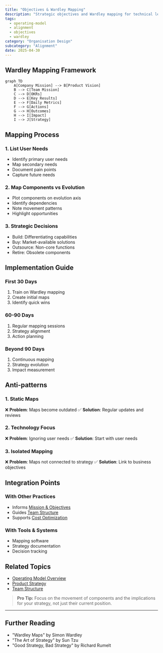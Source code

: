 ```yaml
---
title: "Objectives & Wardley Mapping"
description: "Strategic objectives and Wardley mapping for technical leadership"
tags:
  - operating-model
  - alignment
  - objectives
  - wardley
category: "Organisation Design"
subcategory: "Alignment"
date: 2025-04-30
---
```


## Wardley Mapping Framework

```mermaid
graph TD
    A[Company Mission] --> B[Product Vision]
    B --> C[Team Mission]
    C --> D[OKRs]
    D --> E[Key Results]
    E --> F[Daily Metrics]
    F --> G[Actions]
    G --> H[Outcomes]
    H --> I[Impact]
    I --> J[Strategy]
```

## Mapping Process

### 1. List User Needs
- Identify primary user needs
- Map secondary needs
- Document pain points
- Capture future needs

### 2. Map Components vs Evolution
- Plot components on evolution axis
- Identify dependencies
- Note movement patterns
- Highlight opportunities

### 3. Strategic Decisions
- Build: Differentiating capabilities
- Buy: Market-available solutions
- Outsource: Non-core functions
- Retire: Obsolete components

## Implementation Guide

### First 30 Days
1. Train on Wardley mapping
2. Create initial maps
3. Identify quick wins

### 60-90 Days
1. Regular mapping sessions
2. Strategy alignment
3. Action planning

### Beyond 90 Days
1. Continuous mapping
2. Strategy evolution
3. Impact measurement

## Anti-patterns

### 1. Static Maps
❌ **Problem**: Maps become outdated
✅ **Solution**: Regular updates and reviews

### 2. Technology Focus
❌ **Problem**: Ignoring user needs
✅ **Solution**: Start with user needs

### 3. Isolated Mapping
❌ **Problem**: Maps not connected to strategy
✅ **Solution**: Link to business objectives

## Integration Points

### With Other Practices
- Informs [Mission & Objectives](mission-objectives)
- Guides [Team Structure](decoupling_teams)
- Supports [Cost Optimization](optimise-cost)

### With Tools & Systems
- Mapping software
- Strategy documentation
- Decision tracking

## Related Topics
- [Operating Model Overview](operating_alignment_model_wiki)
- [Product Strategy](why-purpose)
- [Team Structure](decoupling_teams)

> **Pro Tip:** Focus on the movement of components and the implications for your strategy, not just their current position.

---

## Further Reading
- "Wardley Maps" by Simon Wardley
- "The Art of Strategy" by Sun Tzu
- "Good Strategy, Bad Strategy" by Richard Rumelt
